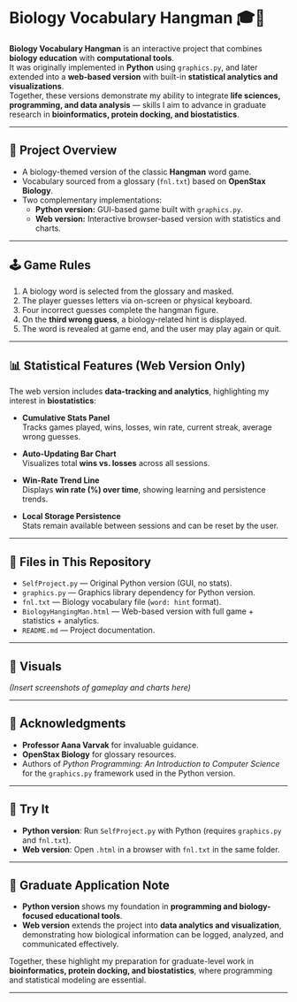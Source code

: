 # Biology Vocabulary Hangman 🎓🧬

**Biology Vocabulary Hangman** is an interactive project that combines **biology education** with **computational tools**.  
It was originally implemented in **Python** using `graphics.py`, and later extended into a **web-based version** with built-in **statistical analytics and visualizations**.  
Together, these versions demonstrate my ability to integrate **life sciences, programming, and data analysis** — skills I aim to advance in graduate research in **bioinformatics, protein docking, and biostatistics**.

---

## 🎯 Project Overview
- A biology-themed version of the classic **Hangman** word game.
- Vocabulary sourced from a glossary (`fnl.txt`) based on **OpenStax Biology**.
- Two complementary implementations:
  - **Python version:** GUI-based game built with `graphics.py`.  
  - **Web version:** Interactive browser-based version with statistics and charts.

---

## 🕹️ Game Rules
1. A biology word is selected from the glossary and masked.  
2. The player guesses letters via on-screen or physical keyboard.  
3. Four incorrect guesses complete the hangman figure.  
4. On the **third wrong guess**, a biology-related hint is displayed.  
5. The word is revealed at game end, and the user may play again or quit.  

---

## 📊 Statistical Features (Web Version Only)
The web version includes **data-tracking and analytics**, highlighting my interest in **biostatistics**:  

- **Cumulative Stats Panel**  
  Tracks games played, wins, losses, win rate, current streak, average wrong guesses.  

- **Auto-Updating Bar Chart**  
  Visualizes total **wins vs. losses** across all sessions.  

- **Win-Rate Trend Line**  
  Displays **win rate (%) over time**, showing learning and persistence trends.  

- **Local Storage Persistence**  
  Stats remain available between sessions and can be reset by the user.  

---

## 📂 Files in This Repository
- `SelfProject.py` — Original Python version (GUI, no stats).  
- `graphics.py` — Graphics library dependency for Python version.  
- `fnl.txt` — Biology vocabulary file (`word: hint` format).  
- `BiologyHangingMan.html` — Web-based version with full game + statistics + analytics.  
- `README.md` — Project documentation.  

---

## 📸 Visuals
*(Insert screenshots of gameplay and charts here)*  

---

## 🙏 Acknowledgments
- **Professor Aana Varvak** for invaluable guidance.  
- **OpenStax Biology** for glossary resources.  
- Authors of *Python Programming: An Introduction to Computer Science* for the `graphics.py` framework used in the Python version.  

---

## 🚀 Try It
- **Python version**: Run `SelfProject.py` with Python (requires `graphics.py` and `fnl.txt`).  
- **Web version**: Open `.html` in a browser with `fnl.txt` in the same folder.  

---

## 📌 Graduate Application Note
- **Python version** shows my foundation in **programming and biology-focused educational tools**.  
- **Web version** extends the project into **data analytics and visualization**, demonstrating how biological information can be logged, analyzed, and communicated effectively.  

Together, these highlight my preparation for graduate-level work in **bioinformatics, protein docking, and biostatistics**, where programming and statistical modeling are essential.

---
